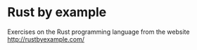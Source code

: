 # Rust by example
Exercises on the Rust programming language from the website http://rustbyexample.com/
